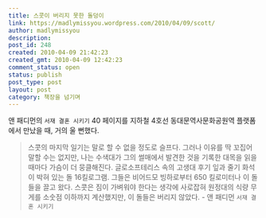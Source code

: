 ```yaml
---
title: 스콧이 버리지 못한 돌덩이
link: https://madlymissyou.wordpress.com/2010/04/09/scott/
author: madlymissyou
description:
post_id: 248
created: 2010-04-09 21:42:23
created_gmt: 2010-04-09 12:42:23
comment_status: open
status: publish
post_type: post
layout: post
category: 책장을 넘기며
---
```


앤 패디먼의 `서재 결혼 시키기` 40 페이지를 지하철 4호선 동대문역사문화공원역 플랫폼에서 만났을 때, 거의 울 뻔했다.

> 스콧의 마지막 일기는 말로 할 수 없을 정도로 슬프다. 그러나 이유를 딱 꼬집어 말할 수는 없지만, 나는 수색대가 그의 썰매에서 발견한 것을 기록한 대목을 읽을 때마다 가슴이 더 뭉클해진다. 글로소프테리스 속의 고생대 후기 잎과 줄기 화석이 박혀 있는 돌 16킬로그램. 그들은 비어드모 빙하로부터 650 킬로미터나 이 돌들을 끌고 왔다. 스콧은 짐이 가벼워야 한다는 생각에 사로잡혀 원정대의 식량 무게를 소숫점 이하까지 계산했지만, 이 돌들은 버리지 않았다. - 앤 패디먼 `서재 결혼 시키기`
